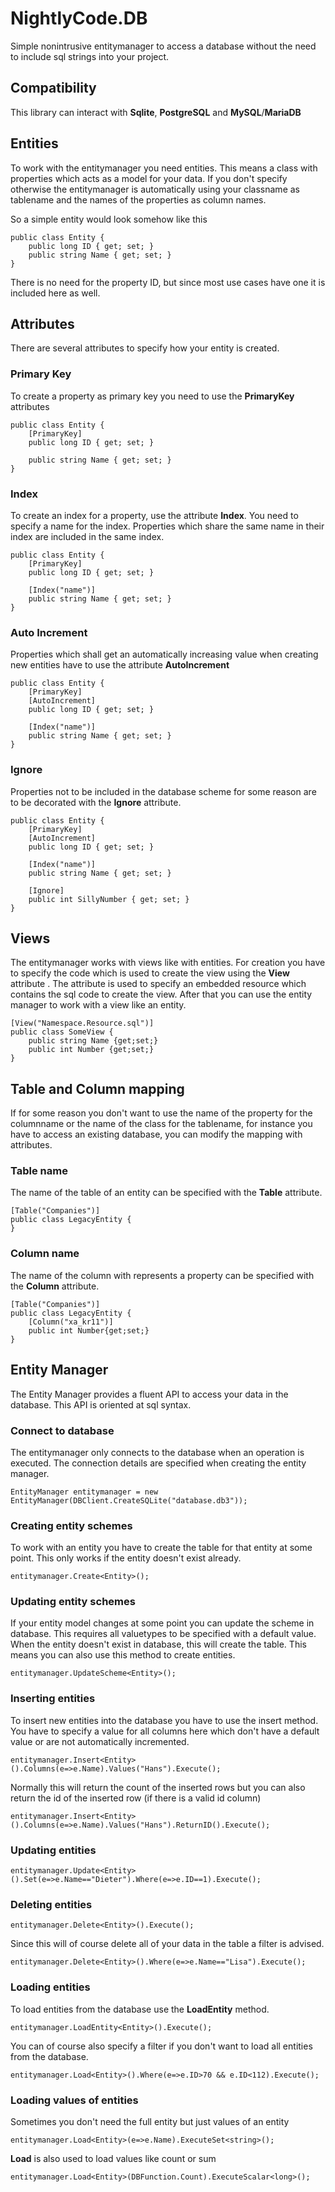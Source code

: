 ﻿# NightlyCode.DB

Simple nonintrusive entitymanager to access a database without the need to include sql strings into your project.

## Compatibility

This library can interact with **Sqlite**, **PostgreSQL** and **MySQL**/**MariaDB**

## Entities

To work with the entitymanager you need entities. This means a class with properties which acts as a model for your data. If you don't specify otherwise the entitymanager is automatically using your classname as tablename and the names of the properties as column names.

So a simple entity would look somehow like this

```
public class Entity {
	public long ID { get; set; }
	public string Name { get; set; }
}
```

There is no need for the property ID, but since most use cases have one it is included here as well.

## Attributes

There are several attributes to specify how your entity is created.

### Primary Key

To create a property as primary key you need to use the **PrimaryKey** attributes

```
public class Entity {
	[PrimaryKey]
	public long ID { get; set; }
	
	public string Name { get; set; }
}
```

### Index

To create an index for a property, use the attribute **Index**. You need to specify a name for the index. Properties which share the same name in their index are included in the same index.

```
public class Entity {
	[PrimaryKey]
	public long ID { get; set; }
	
	[Index("name")]
	public string Name { get; set; }
}
```

### Auto Increment

Properties which shall get an automatically increasing value when creating new entities have to use the attribute **AutoIncrement**

```
public class Entity {
	[PrimaryKey]
	[AutoIncrement]
	public long ID { get; set; }
	
	[Index("name")]
	public string Name { get; set; }
}
```

### Ignore

Properties not to be included in the database scheme for some reason are to be decorated with the **Ignore** attribute.

```
public class Entity {
	[PrimaryKey]
	[AutoIncrement]
	public long ID { get; set; }
	
	[Index("name")]
	public string Name { get; set; }
	
	[Ignore]
	public int SillyNumber { get; set; }
}
```

## Views

The entitymanager works with views like with entities. For creation you have to specify the code which is used to create the view using the **View** attribute . The attribute is used to specify an embedded resource which contains the sql code to create the view. After that you can use the entity manager to work with a view like an entity.

```
[View("Namespace.Resource.sql")]
public class SomeView {
	public string Name {get;set;}
	public int Number {get;set;}
}
```

## Table and Column mapping

If for some reason you don't want to use the name of the property for the columnname or the name of the class for the tablename, for instance you have to access an existing database, you can modify the mapping with attributes.

### Table name

The name of the table of an entity can be specified with the **Table** attribute.

```
[Table("Companies")]
public class LegacyEntity {
}
```

### Column name

The name of the column with represents a property can be specified with the **Column** attribute.

```
[Table("Companies")]
public class LegacyEntity {
	[Column("xa_kr11")]
	public int Number{get;set;}
}
```

## Entity Manager

The Entity Manager provides a fluent API to access your data in the database. This API is oriented at sql syntax.

### Connect to database

The entitymanager only connects to the database when an operation is executed. The connection details are specified when creating the entity manager.

```
EntityManager entitymanager = new EntityManager(DBClient.CreateSQLite("database.db3"));
```

### Creating entity schemes

To work with an entity you have to create the table for that entity at some point. This only works if the entity doesn't exist already.

```
entitymanager.Create<Entity>();
```

### Updating entity schemes

If your entity model changes at some point you can update the scheme in database. This requires all valuetypes to be specified with a default value. When the entity doesn't exist in database, this will create the table. This means you can also use this method to create entities.

```
entitymanager.UpdateScheme<Entity>();
```

### Inserting entities

To insert new entities into the database you have to use the insert method. You have to specify a value for all columns here which don't have a default value or are not automatically incremented.

```
entitymanager.Insert<Entity>().Columns(e=>e.Name).Values("Hans").Execute();
```

Normally this will return the count of the inserted rows but you can also return the id of the inserted row (if there is a valid id column)

```
entitymanager.Insert<Entity>().Columns(e=>e.Name).Values("Hans").ReturnID().Execute();
```

### Updating entities

```
entitymanager.Update<Entity>().Set(e=>e.Name=="Dieter").Where(e=>e.ID==1).Execute();
```

### Deleting entities

```
entitymanager.Delete<Entity>().Execute();
```

Since this will of course delete all of your data in the table a filter is advised.

```
entitymanager.Delete<Entity>().Where(e=>e.Name=="Lisa").Execute();
```

### Loading entities

To load entities from the database use the **LoadEntity** method.

```
entitymanager.LoadEntity<Entity>().Execute();
```

You can of course also specify a filter if you don't want to load all entities from the database.

```
entitymanager.Load<Entity>().Where(e=>e.ID>70 && e.ID<112).Execute();
```

### Loading values of entities

Sometimes you don't need the full entity but just values of an entity

```
entitymanager.Load<Entity>(e=>e.Name).ExecuteSet<string>();
```

**Load** is also used to load values like count or sum

```
entitymanager.Load<Entity>(DBFunction.Count).ExecuteScalar<long>();
```
